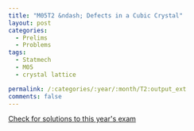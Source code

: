 ```yaml
---
title: "M05T2 &ndash; Defects in a Cubic Crystal"
layout: post
categories:
  - Prelims
  - Problems
tags:
  - Statmech
  - M05
  - crystal lattice

permalink: /:categories/:year/:month/T2:output_ext
comments: false
---
```

<object data="2005M2T.pdf" type="application/pdf" width="100%" height="500"></object>
<div class="message"><a href='https://princetonprelim.com/prelim/15/'>Check for solutions to this year's exam</a></div>